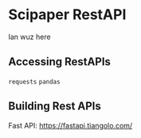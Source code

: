 
# Scipaper RestAPI

Ian wuz here

## Accessing RestAPIs

`requests`
`pandas`

## Building Rest APIs

Fast API: https://fastapi.tiangolo.com/
